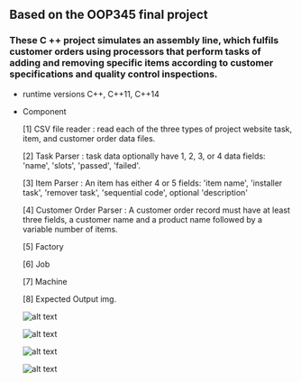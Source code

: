## Based on the OOP345 final project

### These C ++ project simulates an assembly line, which fulfils customer orders using processors that perform tasks of adding and removing specific items according to customer specifications and quality control inspections.

* runtime versions C++, C++11, C++14

+ Component

   [1] CSV file reader  : read each of the three types of project website task, item, and customer order data files.

   [2] Task Parser : task data optionally have 1, 2, 3, or 4 data fields: 'name', 'slots', 'passed', 'failed'.

   [3] Item Parser : An item has either 4 or 5 fields: 'item name', 'installer task', 'remover task', 'sequential code', optional 'description'
   
   [4] Customer Order Parser : A customer order record must have at least three fields, a customer name and a product name followed by a variable number of items.
   
   [5] Factory
   
   [6] Job
   
   [7] Machine
   
   [8] Expected Output img.   
     
   ![alt text](https://github.com/EunsunKim/My_CplusplusCodeSamples/blob/master/Task_Simulator/TaskList_Clean.dat.gv.dot.png?raw=true "Task Simulator")
   
   ![alt text](https://github.com/EunsunKim/My_CplusplusCodeSamples/blob/master/Task_Simulator/ItemList_Clean.dat.gv.dot.png?raw=true "Item Simulator")
   
   
   ![alt text](https://github.com/EunsunKim/My_CplusplusCodeSamples/blob/master/Task_Simulator/CustomerOrders_Clean.dat.gv.dot.png?raw=true "Customer Order Simulator")
   
      
   ![alt text](https://github.com/EunsunKim/My_CplusplusCodeSamples/blob/master/Task_Simulator/m3.gv.dot.png?raw=true "Factory Simulator")
   
   
      
    
